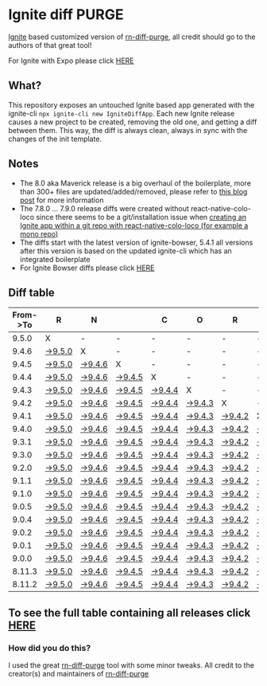 # Ignite diff PURGE

[Ignite](https://github.com/infinitered/ignite) based customized version of [rn-diff-purge](https://github.com/react-native-community/rn-diff-purge/), all credit should go to the authors of that great tool!

For Ignite with Expo please click [HERE](https://github.com/nirre7/ignite-expo-diff-purge)

## What?

This repository exposes an untouched Ignite based app generated with the ignite-cli
`npx ignite-cli new IgniteDiffApp`. Each new Ignite release causes a new project to be created, removing the old one, and getting a diff between them. This way, the diff is always clean, always in sync with the changes of the init template.

## Notes
- The 8.0 aka Maverick release is a big overhaul of the boilerplate, more than 300+ files are updated/added/removed, please refer to [this blog post](https://shift.infinite.red/announcing-ignite-8-0-maverick-fbbdafbb738e) for more information
- The 7.8.0 ... 7.9.0 release diffs were created without react-native-colo-loco since there seems to be a git/installation issue when [creating an Ignite app within a git repo with react-native-colo-loco (for example a mono repo)](https://github.com/infinitered/ignite/issues/1845)
- The diffs start with the latest version of ignite-bowser, 5.4.1 all versions after this version is based on the updated ignite-cli which has an integrated boilerplate
- For Ignite Bowser diffs please click [HERE](https://github.com/nirre7/ignite-bowser-diff-purge)

## Diff table

| From->To | R                                                                                            | N                                                                                            |                                                                                              | C                                                                                            | O                                                                                            | R                                                                                            | E                                                                                            |                                                                                              | T                                                                                            | E                                                                                            | A                                                                                            | M                                                                                            |                                                                                              |                                                                                              |                                                                                              |                                                                                              |                                                                                              |                                                                                              |                                                                                                |     |
| -------- | -------------------------------------------------------------------------------------------- | -------------------------------------------------------------------------------------------- | -------------------------------------------------------------------------------------------- | -------------------------------------------------------------------------------------------- | -------------------------------------------------------------------------------------------- | -------------------------------------------------------------------------------------------- | -------------------------------------------------------------------------------------------- | -------------------------------------------------------------------------------------------- | -------------------------------------------------------------------------------------------- | -------------------------------------------------------------------------------------------- | -------------------------------------------------------------------------------------------- | -------------------------------------------------------------------------------------------- | -------------------------------------------------------------------------------------------- | -------------------------------------------------------------------------------------------- | -------------------------------------------------------------------------------------------- | -------------------------------------------------------------------------------------------- | -------------------------------------------------------------------------------------------- | -------------------------------------------------------------------------------------------- | ---------------------------------------------------------------------------------------------- | --- |
| 9.5.0    | X                                                                                            | -                                                                                            | -                                                                                            | -                                                                                            | -                                                                                            | -                                                                                            | -                                                                                            | -                                                                                            | -                                                                                            | -                                                                                            | -                                                                                            | -                                                                                            | -                                                                                            | -                                                                                            | -                                                                                            | -                                                                                            | -                                                                                            | -                                                                                            | -                                                                                              | -   |
| 9.4.6    | [->9.5.0](https://github.com/nirre7/ignite-diff-purge/compare/release/9.4.6..release/9.5.0)  | X                                                                                            | -                                                                                            | -                                                                                            | -                                                                                            | -                                                                                            | -                                                                                            | -                                                                                            | -                                                                                            | -                                                                                            | -                                                                                            | -                                                                                            | -                                                                                            | -                                                                                            | -                                                                                            | -                                                                                            | -                                                                                            | -                                                                                            | -                                                                                              | -   |
| 9.4.5    | [->9.5.0](https://github.com/nirre7/ignite-diff-purge/compare/release/9.4.5..release/9.5.0)  | [->9.4.6](https://github.com/nirre7/ignite-diff-purge/compare/release/9.4.5..release/9.4.6)  | X                                                                                            | -                                                                                            | -                                                                                            | -                                                                                            | -                                                                                            | -                                                                                            | -                                                                                            | -                                                                                            | -                                                                                            | -                                                                                            | -                                                                                            | -                                                                                            | -                                                                                            | -                                                                                            | -                                                                                            | -                                                                                            | -                                                                                              | -   |
| 9.4.4    | [->9.5.0](https://github.com/nirre7/ignite-diff-purge/compare/release/9.4.4..release/9.5.0)  | [->9.4.6](https://github.com/nirre7/ignite-diff-purge/compare/release/9.4.4..release/9.4.6)  | [->9.4.5](https://github.com/nirre7/ignite-diff-purge/compare/release/9.4.4..release/9.4.5)  | X                                                                                            | -                                                                                            | -                                                                                            | -                                                                                            | -                                                                                            | -                                                                                            | -                                                                                            | -                                                                                            | -                                                                                            | -                                                                                            | -                                                                                            | -                                                                                            | -                                                                                            | -                                                                                            | -                                                                                            | -                                                                                              | -   |
| 9.4.3    | [->9.5.0](https://github.com/nirre7/ignite-diff-purge/compare/release/9.4.3..release/9.5.0)  | [->9.4.6](https://github.com/nirre7/ignite-diff-purge/compare/release/9.4.3..release/9.4.6)  | [->9.4.5](https://github.com/nirre7/ignite-diff-purge/compare/release/9.4.3..release/9.4.5)  | [->9.4.4](https://github.com/nirre7/ignite-diff-purge/compare/release/9.4.3..release/9.4.4)  | X                                                                                            | -                                                                                            | -                                                                                            | -                                                                                            | -                                                                                            | -                                                                                            | -                                                                                            | -                                                                                            | -                                                                                            | -                                                                                            | -                                                                                            | -                                                                                            | -                                                                                            | -                                                                                            | -                                                                                              | -   |
| 9.4.2    | [->9.5.0](https://github.com/nirre7/ignite-diff-purge/compare/release/9.4.2..release/9.5.0)  | [->9.4.6](https://github.com/nirre7/ignite-diff-purge/compare/release/9.4.2..release/9.4.6)  | [->9.4.5](https://github.com/nirre7/ignite-diff-purge/compare/release/9.4.2..release/9.4.5)  | [->9.4.4](https://github.com/nirre7/ignite-diff-purge/compare/release/9.4.2..release/9.4.4)  | [->9.4.3](https://github.com/nirre7/ignite-diff-purge/compare/release/9.4.2..release/9.4.3)  | X                                                                                            | -                                                                                            | -                                                                                            | -                                                                                            | -                                                                                            | -                                                                                            | -                                                                                            | -                                                                                            | -                                                                                            | -                                                                                            | -                                                                                            | -                                                                                            | -                                                                                            | -                                                                                              | -   |
| 9.4.1    | [->9.5.0](https://github.com/nirre7/ignite-diff-purge/compare/release/9.4.1..release/9.5.0)  | [->9.4.6](https://github.com/nirre7/ignite-diff-purge/compare/release/9.4.1..release/9.4.6)  | [->9.4.5](https://github.com/nirre7/ignite-diff-purge/compare/release/9.4.1..release/9.4.5)  | [->9.4.4](https://github.com/nirre7/ignite-diff-purge/compare/release/9.4.1..release/9.4.4)  | [->9.4.3](https://github.com/nirre7/ignite-diff-purge/compare/release/9.4.1..release/9.4.3)  | [->9.4.2](https://github.com/nirre7/ignite-diff-purge/compare/release/9.4.1..release/9.4.2)  | X                                                                                            | -                                                                                            | -                                                                                            | -                                                                                            | -                                                                                            | -                                                                                            | -                                                                                            | -                                                                                            | -                                                                                            | -                                                                                            | -                                                                                            | -                                                                                            | -                                                                                              | -   |
| 9.4.0    | [->9.5.0](https://github.com/nirre7/ignite-diff-purge/compare/release/9.4.0..release/9.5.0)  | [->9.4.6](https://github.com/nirre7/ignite-diff-purge/compare/release/9.4.0..release/9.4.6)  | [->9.4.5](https://github.com/nirre7/ignite-diff-purge/compare/release/9.4.0..release/9.4.5)  | [->9.4.4](https://github.com/nirre7/ignite-diff-purge/compare/release/9.4.0..release/9.4.4)  | [->9.4.3](https://github.com/nirre7/ignite-diff-purge/compare/release/9.4.0..release/9.4.3)  | [->9.4.2](https://github.com/nirre7/ignite-diff-purge/compare/release/9.4.0..release/9.4.2)  | [->9.4.1](https://github.com/nirre7/ignite-diff-purge/compare/release/9.4.0..release/9.4.1)  | X                                                                                            | -                                                                                            | -                                                                                            | -                                                                                            | -                                                                                            | -                                                                                            | -                                                                                            | -                                                                                            | -                                                                                            | -                                                                                            | -                                                                                            | -                                                                                              | -   |
| 9.3.1    | [->9.5.0](https://github.com/nirre7/ignite-diff-purge/compare/release/9.3.1..release/9.5.0)  | [->9.4.6](https://github.com/nirre7/ignite-diff-purge/compare/release/9.3.1..release/9.4.6)  | [->9.4.5](https://github.com/nirre7/ignite-diff-purge/compare/release/9.3.1..release/9.4.5)  | [->9.4.4](https://github.com/nirre7/ignite-diff-purge/compare/release/9.3.1..release/9.4.4)  | [->9.4.3](https://github.com/nirre7/ignite-diff-purge/compare/release/9.3.1..release/9.4.3)  | [->9.4.2](https://github.com/nirre7/ignite-diff-purge/compare/release/9.3.1..release/9.4.2)  | [->9.4.1](https://github.com/nirre7/ignite-diff-purge/compare/release/9.3.1..release/9.4.1)  | [->9.4.0](https://github.com/nirre7/ignite-diff-purge/compare/release/9.3.1..release/9.4.0)  | X                                                                                            | -                                                                                            | -                                                                                            | -                                                                                            | -                                                                                            | -                                                                                            | -                                                                                            | -                                                                                            | -                                                                                            | -                                                                                            | -                                                                                              | -   |
| 9.3.0    | [->9.5.0](https://github.com/nirre7/ignite-diff-purge/compare/release/9.3.0..release/9.5.0)  | [->9.4.6](https://github.com/nirre7/ignite-diff-purge/compare/release/9.3.0..release/9.4.6)  | [->9.4.5](https://github.com/nirre7/ignite-diff-purge/compare/release/9.3.0..release/9.4.5)  | [->9.4.4](https://github.com/nirre7/ignite-diff-purge/compare/release/9.3.0..release/9.4.4)  | [->9.4.3](https://github.com/nirre7/ignite-diff-purge/compare/release/9.3.0..release/9.4.3)  | [->9.4.2](https://github.com/nirre7/ignite-diff-purge/compare/release/9.3.0..release/9.4.2)  | [->9.4.1](https://github.com/nirre7/ignite-diff-purge/compare/release/9.3.0..release/9.4.1)  | [->9.4.0](https://github.com/nirre7/ignite-diff-purge/compare/release/9.3.0..release/9.4.0)  | [->9.3.1](https://github.com/nirre7/ignite-diff-purge/compare/release/9.3.0..release/9.3.1)  | X                                                                                            | -                                                                                            | -                                                                                            | -                                                                                            | -                                                                                            | -                                                                                            | -                                                                                            | -                                                                                            | -                                                                                            | -                                                                                              | -   |
| 9.2.0    | [->9.5.0](https://github.com/nirre7/ignite-diff-purge/compare/release/9.2.0..release/9.5.0)  | [->9.4.6](https://github.com/nirre7/ignite-diff-purge/compare/release/9.2.0..release/9.4.6)  | [->9.4.5](https://github.com/nirre7/ignite-diff-purge/compare/release/9.2.0..release/9.4.5)  | [->9.4.4](https://github.com/nirre7/ignite-diff-purge/compare/release/9.2.0..release/9.4.4)  | [->9.4.3](https://github.com/nirre7/ignite-diff-purge/compare/release/9.2.0..release/9.4.3)  | [->9.4.2](https://github.com/nirre7/ignite-diff-purge/compare/release/9.2.0..release/9.4.2)  | [->9.4.1](https://github.com/nirre7/ignite-diff-purge/compare/release/9.2.0..release/9.4.1)  | [->9.4.0](https://github.com/nirre7/ignite-diff-purge/compare/release/9.2.0..release/9.4.0)  | [->9.3.1](https://github.com/nirre7/ignite-diff-purge/compare/release/9.2.0..release/9.3.1)  | [->9.3.0](https://github.com/nirre7/ignite-diff-purge/compare/release/9.2.0..release/9.3.0)  | X                                                                                            | -                                                                                            | -                                                                                            | -                                                                                            | -                                                                                            | -                                                                                            | -                                                                                            | -                                                                                            | -                                                                                              | -   |
| 9.1.1    | [->9.5.0](https://github.com/nirre7/ignite-diff-purge/compare/release/9.1.1..release/9.5.0)  | [->9.4.6](https://github.com/nirre7/ignite-diff-purge/compare/release/9.1.1..release/9.4.6)  | [->9.4.5](https://github.com/nirre7/ignite-diff-purge/compare/release/9.1.1..release/9.4.5)  | [->9.4.4](https://github.com/nirre7/ignite-diff-purge/compare/release/9.1.1..release/9.4.4)  | [->9.4.3](https://github.com/nirre7/ignite-diff-purge/compare/release/9.1.1..release/9.4.3)  | [->9.4.2](https://github.com/nirre7/ignite-diff-purge/compare/release/9.1.1..release/9.4.2)  | [->9.4.1](https://github.com/nirre7/ignite-diff-purge/compare/release/9.1.1..release/9.4.1)  | [->9.4.0](https://github.com/nirre7/ignite-diff-purge/compare/release/9.1.1..release/9.4.0)  | [->9.3.1](https://github.com/nirre7/ignite-diff-purge/compare/release/9.1.1..release/9.3.1)  | [->9.3.0](https://github.com/nirre7/ignite-diff-purge/compare/release/9.1.1..release/9.3.0)  | [->9.2.0](https://github.com/nirre7/ignite-diff-purge/compare/release/9.1.1..release/9.2.0)  | X                                                                                            | -                                                                                            | -                                                                                            | -                                                                                            | -                                                                                            | -                                                                                            | -                                                                                            | -                                                                                              | -   |
| 9.1.0    | [->9.5.0](https://github.com/nirre7/ignite-diff-purge/compare/release/9.1.0..release/9.5.0)  | [->9.4.6](https://github.com/nirre7/ignite-diff-purge/compare/release/9.1.0..release/9.4.6)  | [->9.4.5](https://github.com/nirre7/ignite-diff-purge/compare/release/9.1.0..release/9.4.5)  | [->9.4.4](https://github.com/nirre7/ignite-diff-purge/compare/release/9.1.0..release/9.4.4)  | [->9.4.3](https://github.com/nirre7/ignite-diff-purge/compare/release/9.1.0..release/9.4.3)  | [->9.4.2](https://github.com/nirre7/ignite-diff-purge/compare/release/9.1.0..release/9.4.2)  | [->9.4.1](https://github.com/nirre7/ignite-diff-purge/compare/release/9.1.0..release/9.4.1)  | [->9.4.0](https://github.com/nirre7/ignite-diff-purge/compare/release/9.1.0..release/9.4.0)  | [->9.3.1](https://github.com/nirre7/ignite-diff-purge/compare/release/9.1.0..release/9.3.1)  | [->9.3.0](https://github.com/nirre7/ignite-diff-purge/compare/release/9.1.0..release/9.3.0)  | [->9.2.0](https://github.com/nirre7/ignite-diff-purge/compare/release/9.1.0..release/9.2.0)  | [->9.1.1](https://github.com/nirre7/ignite-diff-purge/compare/release/9.1.0..release/9.1.1)  | X                                                                                            | -                                                                                            | -                                                                                            | -                                                                                            | -                                                                                            | -                                                                                            | -                                                                                              | -   |
| 9.0.5    | [->9.5.0](https://github.com/nirre7/ignite-diff-purge/compare/release/9.0.5..release/9.5.0)  | [->9.4.6](https://github.com/nirre7/ignite-diff-purge/compare/release/9.0.5..release/9.4.6)  | [->9.4.5](https://github.com/nirre7/ignite-diff-purge/compare/release/9.0.5..release/9.4.5)  | [->9.4.4](https://github.com/nirre7/ignite-diff-purge/compare/release/9.0.5..release/9.4.4)  | [->9.4.3](https://github.com/nirre7/ignite-diff-purge/compare/release/9.0.5..release/9.4.3)  | [->9.4.2](https://github.com/nirre7/ignite-diff-purge/compare/release/9.0.5..release/9.4.2)  | [->9.4.1](https://github.com/nirre7/ignite-diff-purge/compare/release/9.0.5..release/9.4.1)  | [->9.4.0](https://github.com/nirre7/ignite-diff-purge/compare/release/9.0.5..release/9.4.0)  | [->9.3.1](https://github.com/nirre7/ignite-diff-purge/compare/release/9.0.5..release/9.3.1)  | [->9.3.0](https://github.com/nirre7/ignite-diff-purge/compare/release/9.0.5..release/9.3.0)  | [->9.2.0](https://github.com/nirre7/ignite-diff-purge/compare/release/9.0.5..release/9.2.0)  | [->9.1.1](https://github.com/nirre7/ignite-diff-purge/compare/release/9.0.5..release/9.1.1)  | [->9.1.0](https://github.com/nirre7/ignite-diff-purge/compare/release/9.0.5..release/9.1.0)  | X                                                                                            | -                                                                                            | -                                                                                            | -                                                                                            | -                                                                                            | -                                                                                              | -   |
| 9.0.4    | [->9.5.0](https://github.com/nirre7/ignite-diff-purge/compare/release/9.0.4..release/9.5.0)  | [->9.4.6](https://github.com/nirre7/ignite-diff-purge/compare/release/9.0.4..release/9.4.6)  | [->9.4.5](https://github.com/nirre7/ignite-diff-purge/compare/release/9.0.4..release/9.4.5)  | [->9.4.4](https://github.com/nirre7/ignite-diff-purge/compare/release/9.0.4..release/9.4.4)  | [->9.4.3](https://github.com/nirre7/ignite-diff-purge/compare/release/9.0.4..release/9.4.3)  | [->9.4.2](https://github.com/nirre7/ignite-diff-purge/compare/release/9.0.4..release/9.4.2)  | [->9.4.1](https://github.com/nirre7/ignite-diff-purge/compare/release/9.0.4..release/9.4.1)  | [->9.4.0](https://github.com/nirre7/ignite-diff-purge/compare/release/9.0.4..release/9.4.0)  | [->9.3.1](https://github.com/nirre7/ignite-diff-purge/compare/release/9.0.4..release/9.3.1)  | [->9.3.0](https://github.com/nirre7/ignite-diff-purge/compare/release/9.0.4..release/9.3.0)  | [->9.2.0](https://github.com/nirre7/ignite-diff-purge/compare/release/9.0.4..release/9.2.0)  | [->9.1.1](https://github.com/nirre7/ignite-diff-purge/compare/release/9.0.4..release/9.1.1)  | [->9.1.0](https://github.com/nirre7/ignite-diff-purge/compare/release/9.0.4..release/9.1.0)  | [->9.0.5](https://github.com/nirre7/ignite-diff-purge/compare/release/9.0.4..release/9.0.5)  | X                                                                                            | -                                                                                            | -                                                                                            | -                                                                                            | -                                                                                              | -   |
| 9.0.2    | [->9.5.0](https://github.com/nirre7/ignite-diff-purge/compare/release/9.0.2..release/9.5.0)  | [->9.4.6](https://github.com/nirre7/ignite-diff-purge/compare/release/9.0.2..release/9.4.6)  | [->9.4.5](https://github.com/nirre7/ignite-diff-purge/compare/release/9.0.2..release/9.4.5)  | [->9.4.4](https://github.com/nirre7/ignite-diff-purge/compare/release/9.0.2..release/9.4.4)  | [->9.4.3](https://github.com/nirre7/ignite-diff-purge/compare/release/9.0.2..release/9.4.3)  | [->9.4.2](https://github.com/nirre7/ignite-diff-purge/compare/release/9.0.2..release/9.4.2)  | [->9.4.1](https://github.com/nirre7/ignite-diff-purge/compare/release/9.0.2..release/9.4.1)  | [->9.4.0](https://github.com/nirre7/ignite-diff-purge/compare/release/9.0.2..release/9.4.0)  | [->9.3.1](https://github.com/nirre7/ignite-diff-purge/compare/release/9.0.2..release/9.3.1)  | [->9.3.0](https://github.com/nirre7/ignite-diff-purge/compare/release/9.0.2..release/9.3.0)  | [->9.2.0](https://github.com/nirre7/ignite-diff-purge/compare/release/9.0.2..release/9.2.0)  | [->9.1.1](https://github.com/nirre7/ignite-diff-purge/compare/release/9.0.2..release/9.1.1)  | [->9.1.0](https://github.com/nirre7/ignite-diff-purge/compare/release/9.0.2..release/9.1.0)  | [->9.0.5](https://github.com/nirre7/ignite-diff-purge/compare/release/9.0.2..release/9.0.5)  | [->9.0.4](https://github.com/nirre7/ignite-diff-purge/compare/release/9.0.2..release/9.0.4)  | X                                                                                            | -                                                                                            | -                                                                                            | -                                                                                              | -   |
| 9.0.1    | [->9.5.0](https://github.com/nirre7/ignite-diff-purge/compare/release/9.0.1..release/9.5.0)  | [->9.4.6](https://github.com/nirre7/ignite-diff-purge/compare/release/9.0.1..release/9.4.6)  | [->9.4.5](https://github.com/nirre7/ignite-diff-purge/compare/release/9.0.1..release/9.4.5)  | [->9.4.4](https://github.com/nirre7/ignite-diff-purge/compare/release/9.0.1..release/9.4.4)  | [->9.4.3](https://github.com/nirre7/ignite-diff-purge/compare/release/9.0.1..release/9.4.3)  | [->9.4.2](https://github.com/nirre7/ignite-diff-purge/compare/release/9.0.1..release/9.4.2)  | [->9.4.1](https://github.com/nirre7/ignite-diff-purge/compare/release/9.0.1..release/9.4.1)  | [->9.4.0](https://github.com/nirre7/ignite-diff-purge/compare/release/9.0.1..release/9.4.0)  | [->9.3.1](https://github.com/nirre7/ignite-diff-purge/compare/release/9.0.1..release/9.3.1)  | [->9.3.0](https://github.com/nirre7/ignite-diff-purge/compare/release/9.0.1..release/9.3.0)  | [->9.2.0](https://github.com/nirre7/ignite-diff-purge/compare/release/9.0.1..release/9.2.0)  | [->9.1.1](https://github.com/nirre7/ignite-diff-purge/compare/release/9.0.1..release/9.1.1)  | [->9.1.0](https://github.com/nirre7/ignite-diff-purge/compare/release/9.0.1..release/9.1.0)  | [->9.0.5](https://github.com/nirre7/ignite-diff-purge/compare/release/9.0.1..release/9.0.5)  | [->9.0.4](https://github.com/nirre7/ignite-diff-purge/compare/release/9.0.1..release/9.0.4)  | [->9.0.2](https://github.com/nirre7/ignite-diff-purge/compare/release/9.0.1..release/9.0.2)  | X                                                                                            | -                                                                                            | -                                                                                              | -   |
| 9.0.0    | [->9.5.0](https://github.com/nirre7/ignite-diff-purge/compare/release/9.0.0..release/9.5.0)  | [->9.4.6](https://github.com/nirre7/ignite-diff-purge/compare/release/9.0.0..release/9.4.6)  | [->9.4.5](https://github.com/nirre7/ignite-diff-purge/compare/release/9.0.0..release/9.4.5)  | [->9.4.4](https://github.com/nirre7/ignite-diff-purge/compare/release/9.0.0..release/9.4.4)  | [->9.4.3](https://github.com/nirre7/ignite-diff-purge/compare/release/9.0.0..release/9.4.3)  | [->9.4.2](https://github.com/nirre7/ignite-diff-purge/compare/release/9.0.0..release/9.4.2)  | [->9.4.1](https://github.com/nirre7/ignite-diff-purge/compare/release/9.0.0..release/9.4.1)  | [->9.4.0](https://github.com/nirre7/ignite-diff-purge/compare/release/9.0.0..release/9.4.0)  | [->9.3.1](https://github.com/nirre7/ignite-diff-purge/compare/release/9.0.0..release/9.3.1)  | [->9.3.0](https://github.com/nirre7/ignite-diff-purge/compare/release/9.0.0..release/9.3.0)  | [->9.2.0](https://github.com/nirre7/ignite-diff-purge/compare/release/9.0.0..release/9.2.0)  | [->9.1.1](https://github.com/nirre7/ignite-diff-purge/compare/release/9.0.0..release/9.1.1)  | [->9.1.0](https://github.com/nirre7/ignite-diff-purge/compare/release/9.0.0..release/9.1.0)  | [->9.0.5](https://github.com/nirre7/ignite-diff-purge/compare/release/9.0.0..release/9.0.5)  | [->9.0.4](https://github.com/nirre7/ignite-diff-purge/compare/release/9.0.0..release/9.0.4)  | [->9.0.2](https://github.com/nirre7/ignite-diff-purge/compare/release/9.0.0..release/9.0.2)  | [->9.0.1](https://github.com/nirre7/ignite-diff-purge/compare/release/9.0.0..release/9.0.1)  | X                                                                                            | -                                                                                              | -   |
| 8.11.3   | [->9.5.0](https://github.com/nirre7/ignite-diff-purge/compare/release/8.11.3..release/9.5.0) | [->9.4.6](https://github.com/nirre7/ignite-diff-purge/compare/release/8.11.3..release/9.4.6) | [->9.4.5](https://github.com/nirre7/ignite-diff-purge/compare/release/8.11.3..release/9.4.5) | [->9.4.4](https://github.com/nirre7/ignite-diff-purge/compare/release/8.11.3..release/9.4.4) | [->9.4.3](https://github.com/nirre7/ignite-diff-purge/compare/release/8.11.3..release/9.4.3) | [->9.4.2](https://github.com/nirre7/ignite-diff-purge/compare/release/8.11.3..release/9.4.2) | [->9.4.1](https://github.com/nirre7/ignite-diff-purge/compare/release/8.11.3..release/9.4.1) | [->9.4.0](https://github.com/nirre7/ignite-diff-purge/compare/release/8.11.3..release/9.4.0) | [->9.3.1](https://github.com/nirre7/ignite-diff-purge/compare/release/8.11.3..release/9.3.1) | [->9.3.0](https://github.com/nirre7/ignite-diff-purge/compare/release/8.11.3..release/9.3.0) | [->9.2.0](https://github.com/nirre7/ignite-diff-purge/compare/release/8.11.3..release/9.2.0) | [->9.1.1](https://github.com/nirre7/ignite-diff-purge/compare/release/8.11.3..release/9.1.1) | [->9.1.0](https://github.com/nirre7/ignite-diff-purge/compare/release/8.11.3..release/9.1.0) | [->9.0.5](https://github.com/nirre7/ignite-diff-purge/compare/release/8.11.3..release/9.0.5) | [->9.0.4](https://github.com/nirre7/ignite-diff-purge/compare/release/8.11.3..release/9.0.4) | [->9.0.2](https://github.com/nirre7/ignite-diff-purge/compare/release/8.11.3..release/9.0.2) | [->9.0.1](https://github.com/nirre7/ignite-diff-purge/compare/release/8.11.3..release/9.0.1) | [->9.0.0](https://github.com/nirre7/ignite-diff-purge/compare/release/8.11.3..release/9.0.0) | X                                                                                              | -   |
| 8.11.2   | [->9.5.0](https://github.com/nirre7/ignite-diff-purge/compare/release/8.11.2..release/9.5.0) | [->9.4.6](https://github.com/nirre7/ignite-diff-purge/compare/release/8.11.2..release/9.4.6) | [->9.4.5](https://github.com/nirre7/ignite-diff-purge/compare/release/8.11.2..release/9.4.5) | [->9.4.4](https://github.com/nirre7/ignite-diff-purge/compare/release/8.11.2..release/9.4.4) | [->9.4.3](https://github.com/nirre7/ignite-diff-purge/compare/release/8.11.2..release/9.4.3) | [->9.4.2](https://github.com/nirre7/ignite-diff-purge/compare/release/8.11.2..release/9.4.2) | [->9.4.1](https://github.com/nirre7/ignite-diff-purge/compare/release/8.11.2..release/9.4.1) | [->9.4.0](https://github.com/nirre7/ignite-diff-purge/compare/release/8.11.2..release/9.4.0) | [->9.3.1](https://github.com/nirre7/ignite-diff-purge/compare/release/8.11.2..release/9.3.1) | [->9.3.0](https://github.com/nirre7/ignite-diff-purge/compare/release/8.11.2..release/9.3.0) | [->9.2.0](https://github.com/nirre7/ignite-diff-purge/compare/release/8.11.2..release/9.2.0) | [->9.1.1](https://github.com/nirre7/ignite-diff-purge/compare/release/8.11.2..release/9.1.1) | [->9.1.0](https://github.com/nirre7/ignite-diff-purge/compare/release/8.11.2..release/9.1.0) | [->9.0.5](https://github.com/nirre7/ignite-diff-purge/compare/release/8.11.2..release/9.0.5) | [->9.0.4](https://github.com/nirre7/ignite-diff-purge/compare/release/8.11.2..release/9.0.4) | [->9.0.2](https://github.com/nirre7/ignite-diff-purge/compare/release/8.11.2..release/9.0.2) | [->9.0.1](https://github.com/nirre7/ignite-diff-purge/compare/release/8.11.2..release/9.0.1) | [->9.0.0](https://github.com/nirre7/ignite-diff-purge/compare/release/8.11.2..release/9.0.0) | [->8.11.3](https://github.com/nirre7/ignite-diff-purge/compare/release/8.11.2..release/8.11.3) | X   |

## To see the full table containing all releases click [HERE](https://nirre7.github.io/ignite-diff-purge/)

### How did you do this?

I used the great [rn-diff-purge](https://github.com/react-native-community/rn-diff-purge/) tool with some minor tweaks.
All credit to the creator(s) and maintainers of [rn-diff-purge](https://github.com/react-native-community/rn-diff-purge/)

